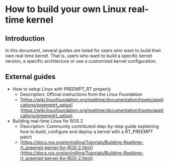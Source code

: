 # How to build your own Linux real-time kernel

## Introduction

In this document, several guides are listed for users who want to build their own real-time kernel. That is, users who want to build a specific kernel version, a specific architecture or use a customized kernel configuration. 

## External guides

- How to setup Linux with PREEMPT_RT properly
   - Description: Official instructions from the Linux Foundation
   - [https://wiki.linuxfoundation.org/realtime/documentation/howto/applications/preemptrt_setup](https://wiki.linuxfoundation.org/realtime/documentation/howto/applications/preemptrt_setup)
- Building real-time Linux for ROS 2
   - Description: Community contributed step-by-step guide explaining how to build, configure and deploy a kernel with a RT_PREEMPT patch
   - [https://docs.ros.org/en/rolling/Tutorials/Building-Realtime-rt_preempt-kernel-for-ROS-2.html](https://docs.ros.org/en/rolling/Tutorials/Building-Realtime-rt_preempt-kernel-for-ROS-2.html)
